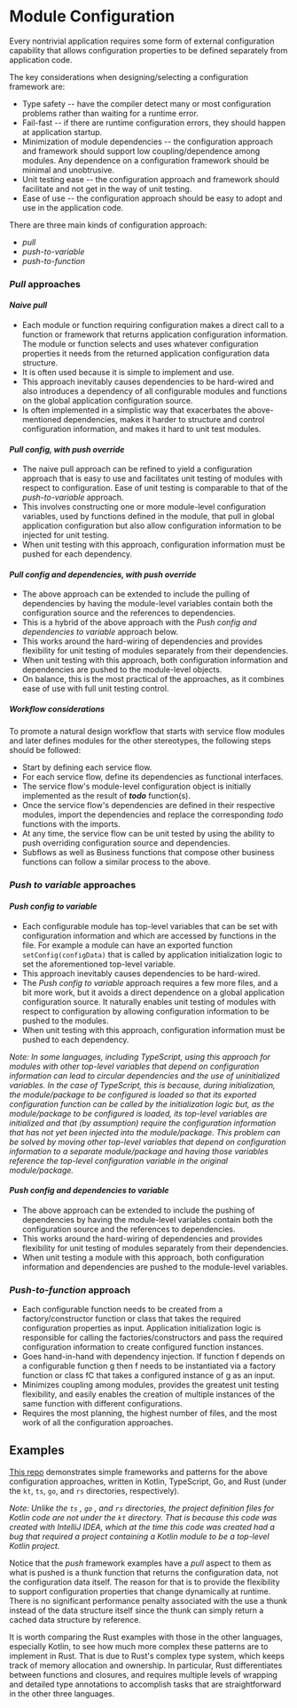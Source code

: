 # Module Configuration

Every nontrivial application requires some form of external configuration capability that allows configuration properties to be defined separately from application code.

The key considerations when designing/selecting a configuration framework are:

- Type safety -- have the compiler detect many or most configuration problems rather than waiting for a runtime error.
- Fail-fast -- if there are runtime configuration errors, they should happen at application startup.
- Minimization of module dependencies -- the configuration approach and framework should support low coupling/dependence among modules. Any dependence on a configuration framework should be minimal and unobtrusive.
- Unit testing ease -- the configuration approach and framework should facilitate and not get in the way of unit testing.
- Ease of use -- the configuration approach should be easy to adopt and use in the application code.

There are three main kinds of configuration approach:

- *pull*
- *push-to-variable*
- *push-to-function*

### _Pull_ approaches

#### *Naive pull*

- Each module or function requiring configuration makes a direct call to a function or framework that returns application configuration information. The module or function selects and uses whatever configuration properties it needs from the returned application configuration data structure.
- It is often used because it is simple to implement and use.
- This approach inevitably causes dependencies to be hard-wired and also introduces a dependency of all configurable modules and functions on the global application configuration source.
- Is often implemented in a simplistic way that exacerbates the above-mentioned dependencies, makes it harder to structure and control configuration information, and makes it hard to unit test modules.

#### *Pull config, with push override*

- The naive pull approach can be refined to yield a configuration approach that is easy to use and facilitates unit testing of modules with respect to configuration. Ease of unit testing is comparable to that of the *push-to-variable* approach.
- This involves constructing one or more module-level configuration variables, used by functions defined in the module, that pull in global application configuration but also allow configuration information to be injected for unit testing.
- When unit testing with this approach, configuration information must be pushed for each dependency. 

#### *Pull config and dependencies, with push override*

- The above approach can be extended to include the pulling of dependencies by having the module-level variables contain both the configuration source and the references to dependencies.
- This is a hybrid of the above approach with the *Push config and dependencies to variable* approach below.
- This works around the hard-wiring of dependencies and provides flexibility for unit testing of modules separately from their dependencies.
- When unit testing with this approach, both configuration information and dependencies are pushed to the module-level objects.
- On balance, this is the most practical of the approaches, as it combines ease of use with full unit testing control.

##### *Workflow considerations*

To promote a natural design workflow that starts with service flow modules and later defines modules for the other stereotypes, the following steps should be followed:

- Start by defining each service flow.
- For each service flow, define its dependencies as functional interfaces. 
- The service flow's module-level configuration object is initially implemented as the result of ***todo*** function(s).
- Once the service flow's dependencies are defined in their respective modules, import the dependencies and replace the corresponding *todo* functions with the imports.
- At any time, the service flow can be unit tested by using the ability to push overriding configuration source and dependencies. 
- Subflows as well as Business functions that compose other business functions can follow a similar process to the above.

### *Push to variable* approaches

#### *Push config to variable* 

- Each configurable module has top-level variables that can be set with configuration information and which are accessed by functions in the file. For example a module can have an exported function `setConfig(configData)` that is called by application initialization logic to set the aforementioned top-level variable.
- This approach inevitably causes dependencies to be hard-wired.
- The *Push config to variable* approach requires a few more files, and a bit more work, but it avoids a direct dependence on a global application configuration source. It naturally enables unit testing of modules with respect to configuration by allowing configuration information to be pushed to the modules. 
- When unit testing with this approach, configuration information must be pushed to each dependency. 


*Note: In some languages, including TypeScript, using this approach for modules with other top-level variables that depend on configuration information can lead to circular dependencies and the use of uninitialized variables. In the case of TypeScript, this is because, during initialization, the module/package to be configured is loaded so that its exported configuration function can be called by the initialization logic but, as the module/package to be configured is loaded, its top-level variables are initialized and that (by assumption) require the configuration information that has not yet been injected into the module/package. This problem can be solved by moving other top-level variables that depend on configuration information to a separate module/package and having those variables reference the top-level configuration variable in the original module/package.*

#### *Push config and dependencies to variable*

- The above approach can be extended to include the pushing of dependencies by having the module-level variables contain both the configuration source and the references to dependencies.
- This works around the hard-wiring of dependencies and provides flexibility for unit testing of modules separately from their dependencies.
- When unit testing a module with this approach, both configuration information and dependencies are pushed to the module-level variables.

### **_Push-to-function_** approach

- Each configurable function needs to be created from a factory/constructor function or class that takes the required configuration properties as input. Application initialization logic is responsible for calling the factories/constructors and pass the required configuration information to create configured function instances.
- Goes hand-in-hand with dependency injection. If function f depends on a configurable function g then f needs to be instantiated via a factory function or class fC that takes a configured instance of g as an input.
- Minimizes coupling among modules, provides the greatest unit testing flexibility, and easily enables the creation of multiple instances of the same function with different configurations.
- Requires the most planning, the highest number of files, and the most work of all the configuration approaches.

## Examples

[This repo](https://github.com/pvillela/module-config) demonstrates simple frameworks and patterns for the above configuration approaches, written in Kotlin, TypeScript, Go, and Rust (under the `kt`, `ts`, `go`, and `rs` directories, respectively).

_Note: Unlike the `ts` , `go` , and `rs` directories, the project definition files for Kotlin code are not under the `kt` directory. That is because this code was created with IntelliJ IDEA, which at the time this code was created had a bug that required a project containing a Kotlin module to be a top-level Kotlin project._

Notice that the _push_ framework examples have a _pull_ aspect to them as what is pushed is a thunk function that returns the configuration data, not the configuration data itself. The reason for that is to provide the flexibility to support configuration properties that change dynamically at runtime. There is no significant performance penalty associated with the use a thunk instead of the data structure itself since the thunk can simply return a cached data structure by reference.

It is worth comparing the Rust examples with those in the other languages, especially Kotlin, to see how much more complex these patterns are to implement in Rust. That is due to Rust's complex type system, which keeps track of memory allocation and ownership. In particular, Rust differentiates between functions and closures, and requires multiple levels of wrapping and detailed type annotations to accomplish tasks that are straightforward in the other three languages.

